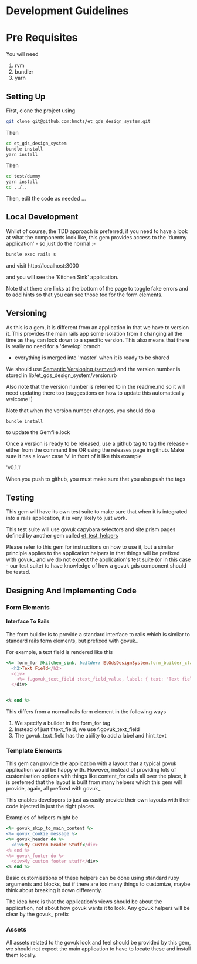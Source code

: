 # Development Guidelines

# Pre Requisites

You will need

1. rvm
2. bundler
3. yarn

## Setting Up
First, clone the project using

```bash
git clone git@github.com:hmcts/et_gds_design_system.git

```
Then

```bash
cd et_gds_design_system
bundle install
yarn install

```

Then

```bash
cd test/dummy
yarn install
cd ../..
```

Then, edit the code as needed ...

## Local Development

Whilst of course, the TDD approach is preferred, if you need to have
a look at what the components look like, this gem provides
access to the 'dummy application' - so just do the normal :-

```bash
bundle exec rails s
```

and visit http://localhost:3000

and you will see the 'Kitchen Sink' application.

Note that there are links at the bottom of the page to toggle 
fake errors and to add hints so that you can see those too for the form
elements.

## Versioning

As this is a gem, it is different from an application in that
we have to version it.  This provides the main rails app some isolation
from it changing all the time as they can lock down to a specific version.
This also means that there is really no need for a 'develop' branch
- everything is merged into 'master' when it is ready to be shared

We should use [Semantic Versioning (semver)](https://semver.org/) and the 
version number is stored in lib/et_gds_design_system/version.rb

Also note that the version number is referred to in the readme.md so it
will need updating there too (suggestions on how to update this automatically welcome !)

Note that when the version number changes, you should do a 
```bash
bundle install
```

to update the Gemfile.lock

Once a version is ready to be released, use a github tag
to tag the release - either from the command line OR using the releases
page in github.  Make sure it has a lower case 'v' in front of it
like this example

'v0.1.1'

When you push to github, you must make sure that you also push the tags

## Testing

This gem will have its own test suite to make sure that
when it is integrated into a rails application, it is very
likely to just work.

This test suite will use govuk capybara selectors and site prism pages defined by
another gem called [et_test_helpers](https://github.com/hmcts/et_test_helpers)

Please refer to this gem for instructions on how to use it, but
a similar principle applies to the application helpers in that 
things will be prefixed with govuk_ and we do not expect the application's
test suite (or in this case - our test suite) to have knowledge of
how a govuk gds component should be tested.


## Designing And Implementing Code

### Form Elements

#### Interface To Rails

The form builder is to provide a standard interface to rails which is similar
to standard rails form elements, but prefixed with govuk_

For example, a text field is rendered like this

```ruby
<%= form_for @kitchen_sink, builder: EtGdsDesignSystem.form_builder_class do |f| %>
  <h2>Text Field</h2>
  <div>
    <%= f.govuk_text_field :text_field_value, label: { text: 'Text field value label' }, hint_text: 'Hint text' %>
  </div>


<% end %>
```

This differs from a normal rails form element in the following ways

1. We specify a builder in the form_for tag
2. Instead of just f.text_field, we use f.govuk_text_field
3. The govuk_text_field has the ability to add a label and hint_text

### Template Elements

This gem can provide the application with a layout that a typical govuk
application would be happy with.  However, instead of providing lots of 
customisation options with things like content_for calls all over the place,
it is preferred that the layout is built from many helpers which
this gem will provide, again, all prefixed with govuk_

This enables developers to just as easily provide their own
layouts with their code injected in just the right places.

Examples of helpers might be

```ruby
<%= govuk_skip_to_main_content %>
<%= govuk_cookie_message %>
<%= govuk_header do %>
  <div>My Custom Header Stuff</div>
<% end %>
<%= govuk_footer do %>
  <div>My custom footer stuff</div>
<% end %>

```

Basic customisations of these helpers can be done using
standard ruby arguments and blocks, but if there are
too many things to customize, maybe think about breaking it
down differently.

The idea here is that the application's views should
be about the application, not about how govuk wants it
to look.  Any govuk helpers will be clear by the govuk_ prefix

### Assets

All assets related to the govuk look and feel should be provided
by this gem, we should not expect the main application to 
have to locate these and install them locally.

